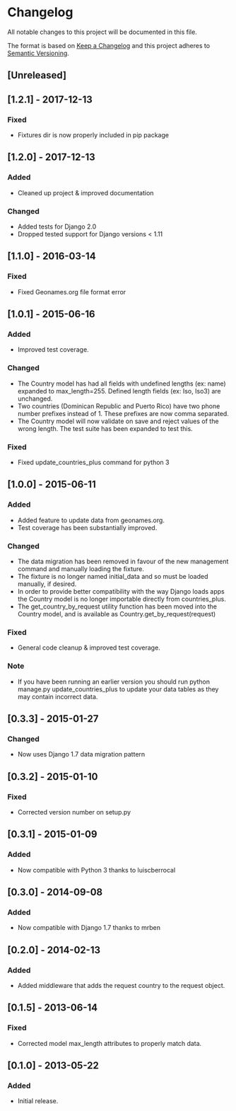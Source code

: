 # Changelog
All notable changes to this project will be documented in this file.

The format is based on [Keep a Changelog](http://keepachangelog.com/en/1.0.0/)
and this project adheres to [Semantic Versioning](http://semver.org/spec/v2.0.0.html).

## [Unreleased]

## [1.2.1] - 2017-12-13
### Fixed
- Fixtures dir is now properly included in pip package

## [1.2.0] - 2017-12-13
### Added
- Cleaned up project & improved documentation

### Changed
- Added tests for Django 2.0
- Dropped tested support for Django versions < 1.11

## [1.1.0] - 2016-03-14
### Fixed
- Fixed Geonames.org file format error

## [1.0.1] - 2015-06-16
### Added
- Improved test coverage.

### Changed
- The Country model has had all fields with undefined lengths (ex: name) expanded to max_length=255.  Defined length fields (ex: Iso, Iso3) are unchanged.
- Two countries (Dominican Republic and Puerto Rico) have two phone number prefixes instead of 1.  These prefixes are now comma separated.
- The Country model will now validate on save and reject values of the wrong length.  The test suite has been expanded to test this.

### Fixed
- Fixed update_countries_plus command for python 3

## [1.0.0] - 2015-06-11
### Added
- Added feature to update data from geonames.org.  
- Test coverage has been substantially improved.

### Changed
- The data migration has been removed in favour of the new management command and manually loading the fixture.
- The fixture is no longer named initial_data and so must be loaded manually, if desired.
- In order to provide better compatibility with the way Django loads apps the Country model is no longer importable directly from countries_plus.
- The get_country_by_request utility function has been moved into the Country model, and is available as Country.get_by_request(request)

### Fixed 
- General code cleanup & improved test coverage.

### Note
- If you have been running an earlier version you should run python manage.py update_countries_plus to update your data tables as they may contain incorrect data.

## [0.3.3] - 2015-01-27
### Changed
- Now uses Django 1.7 data migration pattern

## [0.3.2] - 2015-01-10
### Fixed
- Corrected version number on setup.py

## [0.3.1] - 2015-01-09
### Added
- Now compatible with Python 3 thanks to luiscberrocal

## [0.3.0] - 2014-09-08
### Added
- Now compatible with Django 1.7 thanks to mrben

## [0.2.0] - 2014-02-13
### Added
- Added middleware that adds the request country to the request object.

## [0.1.5] - 2013-06-14
### Fixed
- Corrected model max_length attributes to properly match data.

## [0.1.0] - 2013-05-22
### Added
- Initial release.

